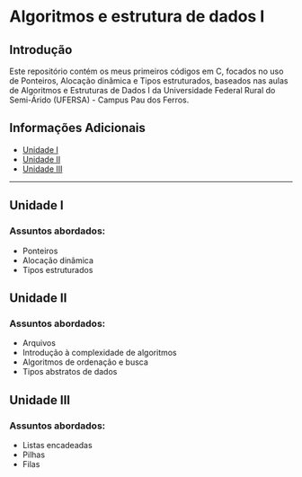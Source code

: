 # Algoritmos e estrutura de dados I

## Introdução

Este repositório contém os meus primeiros códigos em C, focados no uso de Ponteiros, Alocação dinâmica e Tipos estruturados, baseados nas aulas de Algoritmos e Estruturas de Dados I da Universidade Federal Rural do Semi-Árido (UFERSA) - Campus Pau dos Ferros.

## Informações Adicionais

 - [Unidade I](#Unidade-I)
 - [Unidade II](#Unidade-II)
 - [Unidade III](#Unidade-III)

***

## Unidade I
### Assuntos abordados:
- Ponteiros
- Alocação dinâmica
- Tipos estruturados


## Unidade II
### Assuntos abordados:
- Arquivos
- Introdução à complexidade de algoritmos
- Algoritmos de ordenação e busca
- Tipos abstratos de dados

## Unidade III
### Assuntos abordados:
- Listas encadeadas
- Pilhas
- Filas
